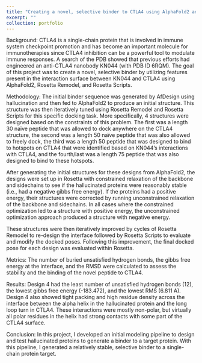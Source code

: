 ```yaml
---
title: "Creating a novel, selective binder to CTLA4 using AlphaFold2 and Rosetta"
excerpt: ""
collection: portfolio
---
```


Background: CTLA4 is a single-chain protein that is involved in immune system checkpoint promotion and  has become an important molecule for immunotherapies since CTLA4 inhibition can be a powerful tool to modulate immune responses. A search of the PDB showed that previous efforts had 
engineered an anti-CTLA4 nanobody KN044 (with PDB ID 6RQM). The goal of this project was to create a novel, selective binder by utilizing features 
present in the interaction surface between KN044 and CTLA4 using AlphaFold2, Rosetta Remodel, and Rosetta Scripts.

Methodology: The initial binder sequence was generated by AfDesign using hallucination and then fed to AlphaFold2 to produce an initial structure.
This structure was then iteratively tuned using Rosetta Remodel and Rosetta Scripts for this specific docking task. More specifically, 4 structures were
designed based on the constraints of this problem. The first was a length 30 naïve peptide that was allowed to dock anywhere on the CTLA4
structure, the second was a length 50 naïve peptide that was also allowed to freely dock, the third was a length 50 peptide that was designed to bind to hotspots on CTLA4 that were identified based on KN044’s interactions with CTLA4, and the fourth/last was a length 75 peptide that was also designed to bind to these hotspots. 

After generating the initial structures for these designs from AlphaFold2, the designs were set up in Rosetta with constrained relaxation of the backbone and sidechains to see if the hallucinated proteins were reasonably stable (i.e., had a negative gibbs free energy). If the proteins had a positive energy, 
their structures were corrected by running unconstrained relaxation of the backbone and sidechains. In all cases where the constrained optimization led to a structure with positive energy, the unconstrained optimization approach produced a structure with negative energy. 

These structures were then iteratively improved by cycles of Rosetta Remodel to re-design the interface followed by Rosetta Scripts to evaluate and modify the docked poses. Following this improvement, the final docked pose for each design was evaluated within Rosetta.

Metrics: The number of buried unsatisfied hydrogen bonds, the gibbs free energy at the interface, and the RMSD were calculated to assess the stability and the binding of the novel peptide to CTLA4.

Results: Design 4 had the least number of unsatisfied hydrogen bonds (12), the lowest gibbs free energy (-183.472), and the lowest RMS (6.811 A). Design 4 also showed tight packing and high residue density across the interface between the alpha helix in the hallucinated protein and the long loop turn in CTLA4. These interactions were mostly non-polar, but virtually all polar residues in the helix had strong contacts with some part of the
CTLA4 surface.

Conclusion: In this project, I developed an initial modeling pipeline to design and test hallucinated proteins to generate
a binder to a target protein. With this pipeline, I generated a relatively stable, selective binder to a single-chain protein target.
